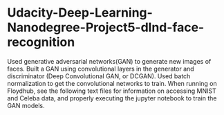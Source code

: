 # Udacity-Deep-Learning-Nanodegree-Project5-dlnd-face-recognition
Used generative adversarial networks(GAN) to generate new images of faces. Built a GAN using convolutional layers in the generator and discriminator (Deep Convolutional GAN, or DCGAN). Used batch normalization to get the convolutional networks to train.
When running on Floydhub, see the following text files for information on accessing MNIST and Celeba data, and properly executing the jupyter notebook to train the GAN models. 
